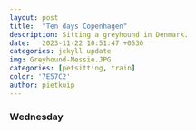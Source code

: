 ```yaml
---
layout: post
title:  "Ten days Copenhagen"
description: Sitting a greyhound in Denmark. 
date:   2023-11-22 10:51:47 +0530
categories: jekyll update
img: Greyhound-Nessie.JPG
categories: [petsitting, train]
color: '7E57C2'
author: pietkuip
---
```


### Wednesday

